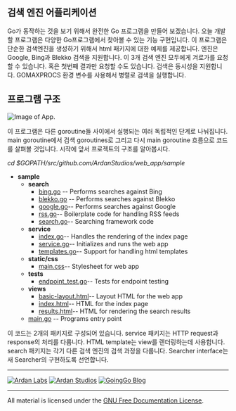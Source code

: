 ## 검색 엔진 어플리케이션

Go가 동작하는 것을 보기 위해서 완전한 Go 프로그램을 만들어 보겠습니다. 오늘 개발할 프로그램은 다양한 Go프로그램에서 찾아볼 수 있는 기능 구현입니다. 이 프로그램은 단순한 검색엔진을 생성하기 위해서 html 패키지에 대한 예제를 제공합니다. 엔진은 Google, Bing과 Blekko 검색을 지원합니다. 이 3개 검색 엔진 모두에게 겨로가를 요청할 수 있습니다. 혹은 첫번째 결과만 요청할 수도 있습니다. 검색은 동시성을 지원합니다. GOMAXPROCS 환경 변수를 사용해서 병렬로 검색을 실행합니다.  

## 프로그램 구조

![Image of App.](client_image.png)

이 프로그램은 다른 goroutine들 사이에서 실행되는 여러 독립적인 단계로 나눠집니다. main goroutine에서 검색 goroutines로 그리고 다시 main goroutine 흐름으로 코드를 살펴볼 것입니다. 시작에 앞서 프로젝트의 구조를 알아봅시다.

*cd $GOPATH/src/github.com/ArdanStudios/web_app/sample*

* **sample**
	* **search**
		* [bing.go](sample/search/bing.go) -- Performs searches against Bing
		* [blekko.go](sample/search/blekko.go) -- Performs searches against Blekko
		* [google.go](sample/search/google.go)-- Performs searches against Google
		* [rss.go](sample/search/rss.go)-- Boilerplate code for handling RSS feeds
		* [search.go](sample/search/search.go)-- Searching framework code
	* **service**
		* [index.go](sample/service/index.go)-- Handles the rendering of the index page
		* [service.go](sample/service/service.go)-- Initializes and runs the web app
		* [templates.go](sample/service/templates.go)-- Support for handling html templates
	* **static/css**
		* [main.css](sample/static/css/main.css)-- Stylesheet for web app
	* **tests**
		* [endpoint_test.go](sample/tests/endpoint_test.go)-- Tests for endpoint testing
	* **views**
		* [basic-layout.html](sample/views/basic-layout.html)-- Layout HTML for the web app
		* [index.html](sample/views/index.html)-- HTML for the index page
		* [results.html](sample/views/resuls.html)-- HTML for rendering the search results
	* [main.go](sample/main.go) -- Programs entry point

이 코드는 2개의 패키지로 구성되어 있습니다. service 패키지는 HTTP request과 response의 처리를 다룹니다. HTML template는 view를 렌더링하는데 사용합니다. search 패키지는 각기 다른 검색 엔진의 검색 과정을 다룹니다. Searcher interface는 새 Searcher의 구현하도록 선언합니다.

___
[![Ardan Labs](../00-slides/images/ggt_logo.png)](http://www.ardanlabs.com)
[![Ardan Studios](../00-slides/images/ardan_logo.png)](http://www.ardanstudios.com)
[![GoingGo Blog](../00-slides/images/ggb_logo.png)](http://www.goinggo.net)
___
All material is licensed under the [GNU Free Documentation License](https://github.com/ArdanStudios/gotraining/blob/master/LICENSE).